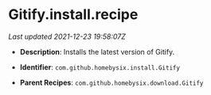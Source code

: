 # Gitify.install.recipe

_Last updated 2021-12-23 19:58:07Z_

- **Description**: Installs the latest version of Gitify.

- **Identifier**: `com.github.homebysix.install.Gitify`

- **Parent Recipes**: `com.github.homebysix.download.Gitify`